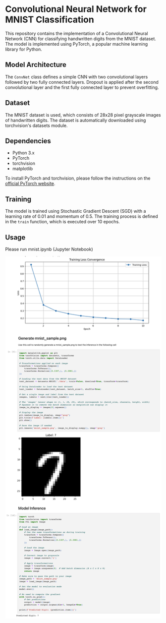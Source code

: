 # Convolutional Neural Network for MNIST Classification

This repository contains the implementation of a Convolutional Neural Network (CNN) for classifying handwritten digits from the MNIST dataset. The model is implemented using PyTorch, a popular machine learning library for Python.

## Model Architecture

The `ConvNet` class defines a simple CNN with two convolutional layers followed by two fully connected layers. Dropout is applied after the second convolutional layer and the first fully connected layer to prevent overfitting.

## Dataset

The MNIST dataset is used, which consists of 28x28 pixel grayscale images of handwritten digits. The dataset is automatically downloaded using torchvision's datasets module.

## Dependencies

- Python 3.x
- PyTorch
- torchvision
- matplotlib

To install PyTorch and torchvision, please follow the instructions on the [official PyTorch website](https://pytorch.org/get-started/locally/).

## Training

The model is trained using Stochastic Gradient Descent (SGD) with a learning rate of 0.01 and momentum of 0.5. The training process is defined in the `train` function, which is executed over 10 epochs.

## Usage

Please run mnist.ipynb (Jupyter Notebook)

<img src="MNIST_README.png" alt="Alt text for the image" width="800"/>






